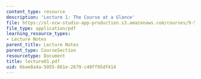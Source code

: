 ```yaml
---
content_type: resource
description: 'Lecture 1: The Course at a Glance'
file: https://ol-ocw-studio-app-production.s3.amazonaws.com/courses/9-520-statistical-learning-theory-and-applications-spring-2003/6bae8a4a5055861e2679c40ff95df414_lecture01.pdf
file_type: application/pdf
learning_resource_types:
- Lecture Notes
parent_title: Lecture Notes
parent_type: CourseSection
resourcetype: Document
title: lecture01.pdf
uid: 6bae8a4a-5055-861e-2679-c40ff95df414
---
```

